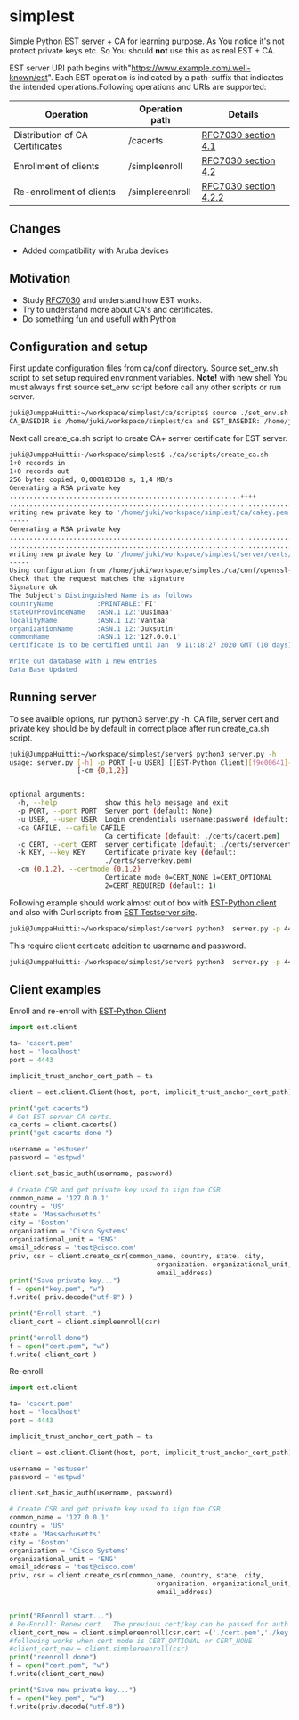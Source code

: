 # simplest
Simple Python EST server + CA for learning purpose.
As You notice it's not protect private keys etc. So You should **not** use this as as real EST + CA.

EST server URI path begins with"https://www.example.com/.well-known/est".  Each EST operation is indicated by a path-suffix that indicates the intended operations.Following operations and URIs are supported:

|Operation |Operation path   |Details|
|----------|-----------------|-------|
|Distribution of CA Certificates| /cacerts |[RFC7030 section 4.1](https://tools.ietf.org/html/rfc7030#section-4.1)|
|Enrollment of clients|/simpleenroll| [RFC7030 section 4.2](https://tools.ietf.org/html/rfc7030#section-4.2)|
|Re-enrollment of clients|/simplereenroll |[RFC7030 section 4.2.2](https://tools.ietf.org/html/rfc7030#section-4.2.2)|   

## Changes
- Added compatibility with Aruba devices

## Motivation
- Study [RFC7030][51b5b8ee] and understand how EST works.
- Try to understand more about CA's and certificates.
- Do something fun and usefull with Python

## Configuration and setup
First update configuration files from ca/conf directory. Source set_env.sh script to set setup required environment variables.
 **Note!** with new shell You must always first source  set_env script  before call any other scripts or run server.  

``` bash
juki@JumppaHuitti:~/workspace/simplest/ca/scripts$ source ./set_env.sh
CA_BASEDIR is /home/juki/workspace/simplest/ca and EST_BASEDIR: /home/juki/workspace/simplest/server

```
Next call create_ca.sh  script to create CA+ server certificate for
EST server.
```bash
juki@JumppaHuitti:~/workspace/simplest$ ./ca/scripts/create_ca.sh
1+0 records in
1+0 records out
256 bytes copied, 0,000183138 s, 1,4 MB/s
Generating a RSA private key
..........................................................++++
.....................................................................................................++++
writing new private key to '/home/juki/workspace/simplest/ca/cakey.pem'
-----
Generating a RSA private key
................................................................................................................+++++
...........................................................................+++++
writing new private key to '/home/juki/workspace/simplest/server/certs/serverkey.pem'
-----
Using configuration from /home/juki/workspace/simplest/ca/conf/openssl-ca.cnf
Check that the request matches the signature
Signature ok
The Subject's Distinguished Name is as follows
countryName           :PRINTABLE:'FI'
stateOrProvinceName   :ASN.1 12:'Uusimaa'
localityName          :ASN.1 12:'Vantaa'
organizationName      :ASN.1 12:'Juksutin'
commonName            :ASN.1 12:'127.0.0.1'
Certificate is to be certified until Jan  9 11:18:27 2020 GMT (10 days)

Write out database with 1 new entries
Data Base Updated
```
## Running server
To see availble options, run  python3 server.py -h. CA file, server cert and private key should be by default in correct place after run create_ca.sh script.

```bash
juki@JumppaHuitti:~/workspace/simplest/server$ python3 server.py -h
usage: server.py [-h] -p PORT [-u USER] [[EST-Python Client][f9e00641]-ca CAFILE] [-c CERT] [-k KEY]
                 [-cm {0,1,2}]


optional arguments:
  -h, --help            show this help message and exit
  -p PORT, --port PORT  Server port (default: None)
  -u USER, --user USER  Login crendentials username:password (default: None)
  -ca CAFILE, --cafile CAFILE
                        Ca certificate (default: ./certs/cacert.pem)
  -c CERT, --cert CERT  server certificate (default: ./certs/servercert.pem)
  -k KEY, --key KEY     Certificate private key (default:
                        ./certs/serverkey.pem)
  -cm {0,1,2}, --certmode {0,1,2}
                        Certicate mode 0=CERT_NONE 1=CERT_OPTIONAL
                        2=CERT_REQUIRED (default: 1)
```
Following example should work almost out of box with [EST-Python client][f9e00641] and also with Curl scripts from [EST Testserver site][bfda9873].



```bash
juki@JumppaHuitti:~/workspace/simplest/server$ python3  server.py -p 4443 -u estuser:estpwd
```
This require client certicate addition to username and password.
```bash
juki@JumppaHuitti:~/workspace/simplest/server$ python3  server.py -p 4443 -u estuser:estpwd -cm 2
```
## Client examples
Enroll and re-enroll with [EST-Python Client][f9e00641]

```python
import est.client

ta= 'cacert.pem'
host = 'localhost'
port = 4443

implicit_trust_anchor_cert_path = ta

client = est.client.Client(host, port, implicit_trust_anchor_cert_path)

print("get cacerts")
# Get EST server CA certs.
ca_certs = client.cacerts()
print("get cacerts done ")

username = 'estuser'
password = 'estpwd'

client.set_basic_auth(username, password)

# Create CSR and get private key used to sign the CSR.
common_name = '127.0.0.1'
country = 'US'
state = 'Massachusetts'
city = 'Boston'
organization = 'Cisco Systems'
organizational_unit = 'ENG'
email_address = 'test@cisco.com'
priv, csr = client.create_csr(common_name, country, state, city,
                                     organization, organizational_unit,
                                     email_address)
print("Save private key...")
f = open("key.pem", "w")
f.write( priv.decode("utf-8") )

print("Enroll start..")
client_cert = client.simpleenroll(csr)

print("enroll done")
f = open("cert.pem", "w")
f.write( client_cert )
```
Re-enroll
```python
import est.client

ta= 'cacert.pem'
host = 'localhost'
port = 4443

implicit_trust_anchor_cert_path = ta

client = est.client.Client(host, port, implicit_trust_anchor_cert_path)

username = 'estuser'
password = 'estpwd'

client.set_basic_auth(username, password)

# Create CSR and get private key used to sign the CSR.
common_name = '127.0.0.1'
country = 'US'
state = 'Massachusetts'
city = 'Boston'
organization = 'Cisco Systems'
organizational_unit = 'ENG'
email_address = 'test@cisco.com'
priv, csr = client.create_csr(common_name, country, state, city,
                                     organization, organizational_unit,
                                     email_address)


print("REenroll start...")
# Re-Enroll: Renew cert.  The previous cert/key can be passed for auth if needed.
client_cert_new = client.simplereenroll(csr,cert =('./cert.pem','./key.pem'))
#following works when cert mode is CERT_OPTIONAL or CERT_NONE
#client_cert_new = client.simplereenroll(csr)
print("reenroll done")
f = open("cert.pem", "w")
f.write(client_cert_new)

print("Save new private key...")
f = open("key.pem", "w")
f.write(priv.decode("utf-8"))
```
  [f9e00641]: https://github.com/laurentluce/est-client-python "EST-Python Client"
  [51b5b8ee]: https://tools.ietf.org/html/rfc7030 "RFC7030"
  [bfda9873]: http://www.testrfc7030.com/ "EST Testserver site"
